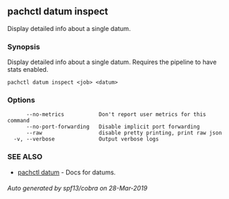 ## pachctl datum inspect

Display detailed info about a single datum.

### Synopsis


Display detailed info about a single datum. Requires the pipeline to have stats enabled.

```
pachctl datum inspect <job> <datum>
```

### Options

```
      --no-metrics           Don't report user metrics for this command
      --no-port-forwarding   Disable implicit port forwarding
      --raw                  disable pretty printing, print raw json
  -v, --verbose              Output verbose logs
```

### SEE ALSO
* [pachctl datum](pachctl_datum.md)	 - Docs for datums.

###### Auto generated by spf13/cobra on 28-Mar-2019
